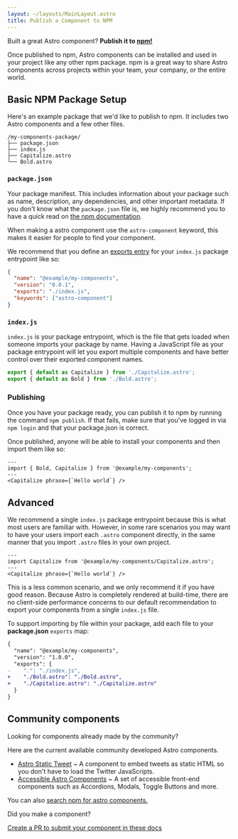 ```yaml
---
layout: ~/layouts/MainLayout.astro
title: Publish a Component to NPM
---
```


Built a great Astro component? **Publish it to [npm!](https://npmjs.com/)**

Once published to npm, Astro components can be installed and used in your project like any other npm package. npm is a great way to share Astro components across projects within your team, your company, or the entire world.

## Basic NPM Package Setup

Here's an example package that we'd like to publish to npm. It includes two Astro components and a few other files.

```
/my-components-package/
├── package.json
├── index.js
├── Capitalize.astro
└── Bold.astro
```

### `package.json`

Your package manifest. This includes information about your package such as name, description, any dependencies, and other important metadata. If you don't know what the `package.json` file is, we highly recommend you to have a quick read on [the npm documentation](https://docs.npmjs.com/creating-a-package-json-file).

When making a astro component use the `astro-component` keyword, this makes it easier for people to find your component.

We recommend that you define an [exports entry](https://nodejs.org/api/packages.html) for your `index.js` package entrypoint like so:

```json
{
  "name": "@example/my-components",
  "version": "0.0.1",
  "exports": "./index.js",
  "keywords": ["astro-component"]
}
```

### `index.js`

`index.js` is your package entrypoint, which is the file that gets loaded when someone imports your package by name. Having a JavaScript file as your package entrypoint will let you export multiple components and have better control over their exported component names.

```js
export { default as Capitalize } from './Capitalize.astro';
export { default as Bold } from './Bold.astro';
```

### Publishing

Once you have your package ready, you can publish it to npm by running the command `npm publish`. If that fails, make sure that you've logged in via `npm login` and that your package.json is correct.

Once published, anyone will be able to install your components and then import them like so:

```astro
---
import { Bold, Capitalize } from '@example/my-components';
---
<Capitalize phrase={`Hello world`} />
```

## Advanced

We recommend a single `index.js` package entrypoint because this is what most users are familiar with. However, in some rare scenarios you may want to have your users import each `.astro` component directly, in the same manner that you import `.astro` files in your own project.

```astro
---
import Capitalize from '@example/my-components/Capitalize.astro';
---
<Capitalize phrase={`Hello world`} />
```

This is a less common scenario, and we only recommend it if you have good reason. Because Astro is completely rendered at build-time, there are no client-side performance concerns to our default recommendation to export your components from a single `index.js` file.

To support importing by file within your package, add each file to your **package.json** `exports` map:

```diff
{
  "name": "@example/my-components",
  "version": "1.0.0",
  "exports": {
-    ".": "./index.js",
+    "./Bold.astro": "./Bold.astro",
+    "./Capitalize.astro": "./Capitalize.astro"
  }
}
```

## Community components

Looking for components already made by the community?

Here are the current available community developed Astro components.

- [Astro Static Tweet](https://www.npmjs.com/package/@rebelchris/astro-static-tweet) ~ A component to embed tweets as static HTML so you don't have to load the Twitter JavaScripts.
- [Accessible Astro Components](https://www.npmjs.com/package/accessible-astro-components) ~ A set of accessible front-end components such as Accordions, Modals, Toggle Buttons and more.

You can also [search npm for astro components.](https://www.npmjs.com/search?q=keywords%3Aastro-component)

Did you make a component?

[Create a PR to submit your component in these docs](https://github.com/snowpackjs/astro/issues/new/choose)
